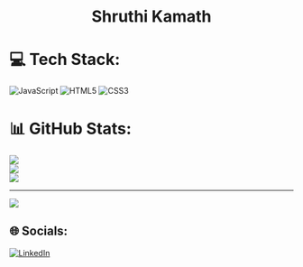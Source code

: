 <h1 align="center">Shruthi Kamath</h1>

# 💻 Tech Stack:
![JavaScript](https://img.shields.io/badge/javascript-%23323330.svg?style=for-the-badge&logo=javascript&logoColor=%23F7DF1E) ![HTML5](https://img.shields.io/badge/html5-%23E34F26.svg?style=for-the-badge&logo=html5&logoColor=white) ![CSS3](https://img.shields.io/badge/css3-%231572B6.svg?style=for-the-badge&logo=css3&logoColor=white)

# 📊 GitHub Stats:
![](https://github-readme-stats.vercel.app/api?username=shruthi-kamath&theme=dark&hide_border=false&include_all_commits=false&count_private=false)<br/>
![](https://github-readme-streak-stats.herokuapp.com/?user=shruthi-kamath&theme=dark&hide_border=false)<br/>
![](https://github-readme-stats.vercel.app/api/top-langs/?username=shruthi-kamath&theme=dark&hide_border=false&include_all_commits=false&count_private=false&layout=compact)

---
[![](https://visitcount.itsvg.in/api?id=shruthi-kamath&icon=0&color=0)](https://visitcount.itsvg.in)
## 🌐 Socials:
[![LinkedIn](https://img.shields.io/badge/LinkedIn-%230077B5.svg?logo=linkedin&logoColor=white)](www.linkedin.com/in/shruthi-kamath-69b159258) 

<!-- Proudly created with GPRM ( https://gprm.itsvg.in ) -->
